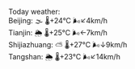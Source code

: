 Today weather:  
Beijing: 🌫  🌡️+24°C 🌬️↙4km/h  
Tianjin: 🌦   🌡️+25°C 🌬️←7km/h  
Shijiazhuang: ⛅️  🌡️+27°C 🌬️↓9km/h  
Tangshan: 🌦   🌡️+23°C 🌬️↙14km/h  
